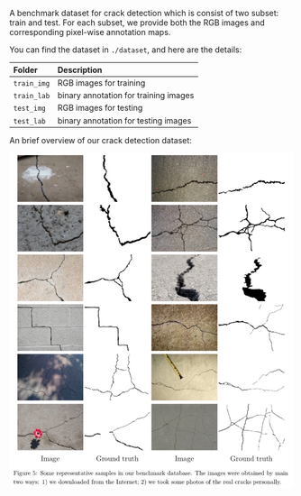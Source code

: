 A benchmark dataset for crack detection which is consist of two subset: train and test. 
For each subset, we provide both the RGB images and corresponding pixel-wise annotation maps.

You can find the dataset in `./dataset`, and here are the details:

|Folder|Description|
|:----|:-----|
|`train_img`|RGB images for training|
|`train_lab`|binary annotation for training images|
|`test_img`|RGB images for testing|
|`test_lab`|binary annotation for testing images|

An brief overview of our crack detection dataset:

![](./figures/dataset-overview.jpg)
